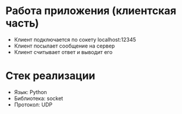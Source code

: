 # Работа приложения (клиентская часть)

- Клиент подключается по сокету localhost:12345
- Клиент посылает сообщение на сервер
- Клиент считывает ответ и выводит его

# Стек реализации

- Язык: Python
- Библиотека: socket
- Протокол: UDP